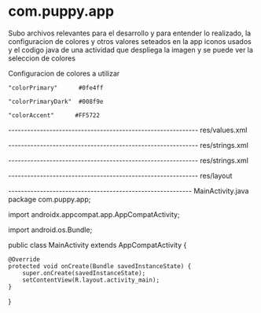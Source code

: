 # com.puppy.app


Subo archivos relevantes para el desarrollo y para entender lo realizado, la configuracion de colores y otros valores seteados en la app
iconos usados y el codigo java de una actividad que despliega la imagen y se puede ver la seleccion de colores 


Configuracion de colores a utilizar

    "colorPrimary"      #0fe4ff
   
    "colorPrimaryDark"  #008f9e
   
    "colorAccent"      #FF5722
    


------------------------------------------------------------ res/values.xml

------------------------------------------------------------ res/strings.xml

------------------------------------------------------------ res/strings.xml

------------------------------------------------------------ res/layout


---------------------------------------------------------- MainActivity.java
package com.puppy.app;

import androidx.appcompat.app.AppCompatActivity;

import android.os.Bundle;

public class MainActivity extends AppCompatActivity {

    @Override
    protected void onCreate(Bundle savedInstanceState) {
        super.onCreate(savedInstanceState);
        setContentView(R.layout.activity_main);
    }
}
